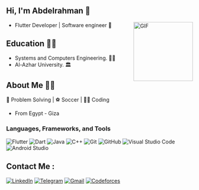 ## Hi, I'm Abdelrahman 👋
<img align="right" alt="GIF" height="160px" src="https://media.giphy.com/media/du3J3cXyzhj75IOgvA/giphy.gif" />

- Flutter Developer | Software engineer :robot:
## Education 👨‍🎓
- Systems and Computers Engineering. :man_technologist:
- Al-Azhar University. 🏛️

## About Me 🙋‍♂️
🧠 Problem Solving | ⚽ Soccer | 👨‍💻 Coding
- From Egypt - Giza
### Languages, Frameworks, and Tools
![Flutter](https://img.shields.io/badge/-Flutter-white?style=flat&logo=flutter&logoColor=blue)
![Dart](https://img.shields.io/badge/-Dart-white?style=flat&logo=dart&logoColor=blue)
![Java](https://img.shields.io/badge/-Java-white?style=flat&logo=java)
![C++](https://img.shields.io/badge/-C++-white?style=flat&logo=c%2B%2B&logoColor=blue)
![Git](https://img.shields.io/badge/-Git-white?style=flat&logo=git&logoColor=F05032)
![GitHub](https://img.shields.io/badge/-GitHub-white?style=flat&logo=github&logoColor=black)
![Visual Studio Code](https://img.shields.io/badge/-VSCode-white?style=flat&logo=visual-studio-code&logoColor=blue)
![Android Studio](https://img.shields.io/badge/-Android%20Studio-white?style=flat&logo=android-studio&logoColor=green)


## Contact Me :
[![LinkedIn](https://img.shields.io/badge/-LINKEDIN-blue?style=for-the-badge&logo=linkedin&logoColor=white)](https://www.linkedin.com/in/abdelrhman-waheed-b82abb234/)
[![Telegram](https://img.shields.io/badge/-TELEGRAM-blue?style=for-the-badge&logo=telegram&logoColor=white)](https://t.me/Abdo_Wa7Eed)
[![Gmail](https://img.shields.io/badge/-GMAIL-blue?style=for-the-badge&logo=gmail&logoColor=white)](mailto:abdo20132233@gmail.com)
[![Codeforces](https://img.shields.io/badge/-CODEFORCES-white?color=blue&style=for-the-badge&logo=codeforces&logoColor=white)](https://codeforces.com/profile/Abdo_Wa7eed)


